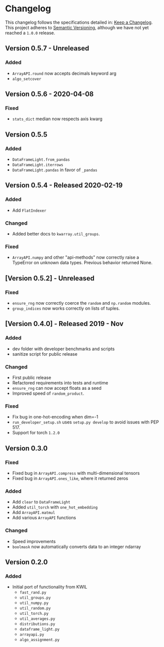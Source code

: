 # Changelog

This changelog follows the specifications detailed in: [Keep a Changelog](https://keepachangelog.com/en/1.0.0/).
This project adheres to [Semantic Versioning](https://semver.org/spec/v2.0.0.html), although we have not yet reached a `1.0.0` release.


## Version 0.5.7 - Unreleased

### Added
* `ArrayAPI.round` now accepts decimals keyword arg
* `algo_setcover`

## Version 0.5.6 - 2020-04-08

### Fixed
* `stats_dict` median now respects axis kwarg

## Version 0.5.5

### Added
* `DataFrameLight.from_pandas`
* `DataFrameLight.iterrows`
* `DataFrameLight.pandas` in favor of `_pandas`

## Version 0.5.4 - Released 2020-02-19 


### Added
* Add `FlatIndexer`

### Changed
* Added better docs to `kwarray.util_groups`.

### Fixed
* `ArrayAPI.numpy` and other "api-methods" now correctly raise a TypeError on
  unknown data types. Previous behavior returned None.


## [Version 0.5.2] - Unreleased

### Fixed 
* `ensure_rng` now correctly coerce the `random` and `np.random` modules.
* `group_indices` now works correctly on lists of tuples.


## [Version 0.4.0] - Released 2019 - Nov

### Added
* dev folder with developer benchmarks and scripts
* sanitize script for public release

### Changed
* First public release
* Refactored requirements into tests and runtime
* `ensure_rng` can now accept floats as a seed
* Improved speed of `random_product`.

### Fixed
* Fix bug in one-hot-encoding when dim=-1
* `run_developer_setup.sh` uses `setup.py develop` to avoid issues with PEP 517.
* Support for torch `1.2.0`


## Version 0.3.0

### Fixed
* Fixed bug in `ArrayAPI.compress` with multi-dimensional tensors
* Fixed bug in `ArrayAPI.ones_like`, where it returned zeros

### Added
* Add `clear` to `DataFrameLight`
* Added `util_torch` with `one_hot_embedding`
* Add `ArrayAPI.matmul` 
* Add various `ArrayAPI` functions

### Changed
* Speed improvements
* `boolmask` now automatically converts data to an integer ndarray 


## Version 0.2.0

### Added
* Initial port of functionality from KWIL
    - `fast_rand.py`
    - `util_groups.py`
    - `util_numpy.py`
    - `util_random.py`
    - `util_torch.py`
    - `util_averages.py`
    - `distributions.py`
    - `dataframe_light.py`
    - `arrayapi.py`
    - `algo_assignment.py`
